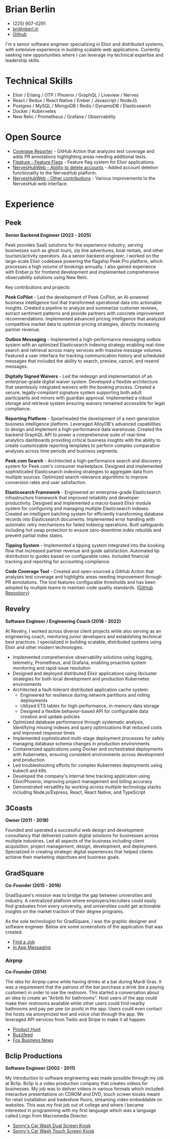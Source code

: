 
# Brian Berlin
- (225) 907-0291
- [bri@nberl.in](mailto:bri@nberl.in)
- [Github](https://github.com/brianberlin)

I'm a senior software engineer specializing in Elixir and distributed systems, with extensive experience in building scalable web applications. Currently seeking new opportunities where I can leverage my technical expertise and leadership skills.

# Technical Skills

- Elixir / Erlang / OTP / Phoenix / GraphQL / Liveview / Nerves
- React / Redux / React Native / Ember / Javascript / NodeJS
- Postgres / MySQL / MongoDB / Redis / DynamoDB / Elasticsearch
- Docker / Kubernetes
- New Relic / Prometheus / Grafana / Observability

# Open Source

- [Coverage Reporter](https://github.com/peek-travel/coverage-reporter) - GitHub Action that analyzes test coverage and adds PR annotations highlighting areas needing additional tests.
- [Fleature - Feature Flags](https://github.com/brianberlin/fleature) - Feature flag system for Elixir applications.
- [NervesHubWeb - Ability to delete accounts](https://github.com/nerves-hub/nerves_hub_web/pull/676) - Added account deletion functionality to the NervesHub platform.
- [NervesHubWeb - Other contributions](https://github.com/nerves-hub/nerves_hub_web/pulls?q=is%3Apr+author%3Abrianberlin+is%3Aclosed) - Various improvements to the NervesHub web interface.

# Experience

## Peek
__Senior Backend Engineer (2022 - 2025)__

Peek provides SaaS solutions for the experience industry, serving businesses such as ghost tours, zip line adventures, boat rentals, and other tourism/activity operators. As a senior backend engineer, I worked on the large-scale Elixir codebase powering the flagship Peek Pro platform, which processes a high volume of bookings annually. I also gained experience with Ember.js for frontend development and implemented comprehensive observability solutions using New Relic.

Key contributions and projects:

**Peek CoPilot** - Led the development of Peek CoPilot, an AI-powered business intelligence tool that transformed operational data into actionable insights. Created a pipeline to analyze and summarize customer reviews, extract sentiment patterns and provide partners with concrete improvement recommendations. Implemented advanced pricing intelligence that analyzed competitive market data to optimize pricing strategies, directly increasing partner revenue.

**Outbox Messaging** - Implemented a high-performance messaging outbox system with an optimized Elasticsearch indexing strategy enabling real-time search and retrieval across many services with massive message volumes. Featured a user interface for tracking communication history and scheduled messages that included the ability to search, preview, cancel, and resend messages.

**Digitally Signed Waivers** - Led the redesign and implementation of an enterprise-grade digital waiver system. Developed a flexible architecture that seamlessly integrated waivers with the booking process. Created a secure, legally-compliant signature system supporting both adult participants and minors with guardian approval. Implemented a robust storage and retrieval system ensuring waivers remained accessible for legal compliance.

**Reporting Platform** - Spearheaded the development of a next-generation business intelligence platform. Leveraged AlloyDB's advanced capabilities to design and implement a high-performance data warehouse. Created the backend GraphQL API to power a comprehensive suite of real-time analytics dashboards providing critical business insights with the ability to create customizable reporting templates to perform complex comparative analyses across time periods and business segments.

**Peek.com Search** - Architected a high-performance search and discovery system for Peek.com's consumer marketplace. Designed and implemented sophisticated Elasticsearch indexing strategies to aggregate data from multiple sources. Optimized search relevance algorithms to improve conversion rates and user satisfaction.

**Elasticsearch Framework** - Engineered an enterprise-grade Elasticsearch infrastructure framework that improved reliability and developer productivity. Designed and implemented a macro-based Elixir module system for configuring and managing multiple Elasticsearch indexes. Created an intelligent batching system for efficiently transforming database records into Elasticsearch documents. Implemented error handling with automatic retry mechanisms for failed indexing operations. Built safeguards including hot swap protection to ensure zero-downtime index rebuilds and prevent partial index states.

**Tipping System** - Implemented a tipping system integrated into the booking flow that increased partner revenue and guide satisfaction. Automated tip distribution to guides based on configurable rules. Included financial tracking and reporting for accounting compliance.

**Code Coverage Tool** - Created and open-sourced a GitHub Action that analyzes test coverage and highlights areas needing improvement through PR annotations. The tool features configurable thresholds and has been adopted by multiple teams to maintain code quality standards. ([GitHub Repository](https://github.com/peek-travel/coverage-reporter))


## Revelry
__Software Engineer / Engineering Coach (2018 - 2022)__

At Revelry, I worked across diverse client projects while also serving as an engineering coach, mentoring junior developers and establishing technical best practices. I specialized in building scalable, distributed systems using Elixir and other modern technologies.

- Implemented comprehensive observability solutions using logging, telemetry, Prometheus, and Grafana, enabling proactive system monitoring and rapid issue resolution
- Designed and deployed distributed Elixir applications using libcluster strategies for both local development and production Kubernetes environments
- Architected a fault-tolerant distributed application cache system:
  - Engineered for resilience during network partitions and rolling deployments
  - Utilized ETS tables for high-performance, in-memory data storage
  - Designed a flexible behavior-based API for configurable data creation and update policies
- Optimized database performance through systematic analysis, identifying missing indexes and query optimizations that reduced costs and improved response times
- Implemented sophisticated multi-stage deployment processes for safely managing database schema changes in production environments
- Containerized applications using Docker and orchestrated deployments with Kubernetes, ensuring consistent environments across development and production
- Led troubleshooting efforts for complex Kubernetes deployments using kubectl and k9s
- Developed the company's internal time tracking application using Elixir/Phoenix, improving project management and billing accuracy
- Demonstrated versatility by working across multiple technology stacks including Node.js/Express, React, React Native, and TypeScript

## 3Coasts
__Owner (2011 - 2018)__

Founded and operated a successful web design and development consultancy that delivered custom digital solutions for businesses across multiple industries. Led all aspects of the business including client acquisition, project management, design, development, and deployment. Specialized in creating strategic digital experiences that helped clients achieve their marketing objectives and business goals.

## GradSquare
__Co-Founder (2015 - 2016)__

GradSquare's mission was to bridge the gap between universities and industry. A centralized platform where employers/recruiters could easily find graduates from every university, and universities could get actionable insights on the market traction of their degree programs.

As the sole technologist for GradSquare, I was the graphic designer and software engineer. Below are some screenshots of the application that was created.

 - [Find a Job](https://brian.berlin/images/gradsquare/find-a-job.png)
 - [In App Messaging](https://brian.berlin/images/gradsquare/in-app-messaging.png)

### Airpnp
__Co-Founder (2014)__

The idea for Airpnp came while having drinks at a bar during Mardi Gras. It was a requirement that the patrons of the bar purchase a drink (be a paying customer) in order to use the restroom. This started a conversation about an idea to create an "Airbnb for bathrooms". Host users of the app could make their restrooms available while other users could find nearby bathrooms and pay per pee (or pooh) in the app. Users could even contact the hosts via anonymized text and voice chat through the app. We leveraged API services from Twilio and Stripe to make it all happen.

 - [Product Hunt](https://www.producthunt.com/posts/airpnp)
 - [Buzzfeed](https://www.buzzfeednews.com/article/josephbernstein/i-spent-a-day-using-an-app-for-bathroom-emergencies-and-i-al)
 - [Fox Business News](https://video.foxbusiness.com/v/3441693470001/#sp=show-clips)

## Bclip Productions
__Software Engineer (2002 - 2011)__

My introduction to software engineering was made possible through my job at Bclip. Bclip is a video production company that creates videos for businesses. My job was to deliver videos in various formats which included: interactive presentations on CDROM and DVD, touch screen kiosks meant for retail installation and tradeshow floors, streaming video embeddable on websites. This was my first job out of college and where I became interested in programming with my first language which was a language called Lingo from Macromedia Director.

 - [Sonny's Car Wash Dual Screen Kiosk](https://brian.berlin/images/bclip/sonnys-kiosk.jpeg)
 - [Sonny's Car Wash Touch Screen Kiosk](https://brian.berlin/images/bclip/sonnys-kiosk-2.jpeg)

